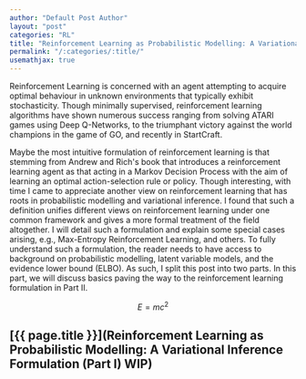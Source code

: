 ```yaml
---
author: "Default Post Author"
layout: "post"
categories: "RL"
title: "Reinforcement Learning as Probabilistic Modelling: A Variational Inference Formulation (Part I) WIP"
permalink: "/:categories/:title/"
usemathjax: true
---
```


Reinforcement Learning is concerned with an agent attempting to acquire optimal behaviour in unknown environments that typically exhibit stochasticity. Though minimally supervised, reinforcement learning algorithms have shown numerous success ranging from solving ATARI games using Deep Q-Networks, to the triumphant victory against the world champions in the game of GO, and recently in StartCraft.


Maybe the most intuitive formulation of reinforcement learning is that stemming from Andrew and Rich's book that introduces a reinforcement learning agent as that acting in a Markov Decision Process with the aim of learning an optimal action-selection rule or policy. Though interesting, with time I came to appreciate another view on reinforcement learning that has roots in probabilistic modelling and variational inference. I found that such a definition unifies different views on reinforcement learning under one common framework and gives a more formal treatment of the field altogether. I will detail such a formulation and explain some special cases arising, e.g., Max-Entropy Reinforcement Learning, and others. To fully understand such a formulation, the reader needs to have access to background on probabilistic modelling, latent variable models, and the evidence lower bound (ELBO). As such, I split this post into two parts. In this part, we will discuss basics paving the way to the reinforcement learning formulation in Part II.

$$E=mc^2$$

## [{{ page.title }}](Reinforcement Learning as Probabilistic Modelling: A Variational Inference Formulation (Part I) WIP)

